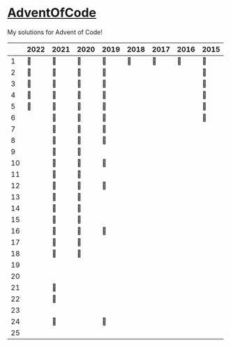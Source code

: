 # <a href="https://adventofcode.com/">AdventOfCode</a>

My solutions for Advent of Code!

|    | 2022 | 2021 | 2020 | 2019 | 2018 | 2017 | 2016 | 2015 
|----|------|------|------|------|------|------|------|------
| 1  |  🥇  |  🥇  |  🥇  |  🥇  |  🥈  |  🥈  |  🥇  |  🥇  
| 2  |  🥇  |  🥇  |  🥇  |  🥇  |      |      |      |  🥇  
| 3  |  🥇  |  🥇  |  🥇  |  🥇  |      |      |      |  🥇  
| 4  |  🥇  |  🥇  |  🥇  |  🥇  |      |      |      |  🥇  
| 5  |  🥇  |  🥇  |  🥇  |  🥇  |      |      |      |  🥇  
| 6  |      |  🥇  |  🥇  |  🥈  |      |      |      |  🥇  
| 7  |      |  🥇  |  🥇  |  🥈  |      |      |      |      
| 8  |      |  🥇  |  🥇  |  🥇  |      |      |      |      
| 9  |      |  🥇  |  🥇  |      |      |      |      |      
| 10 |      |  🥇  |  🥇  |  🥇  |      |      |      |      
| 11 |      |  🥇  |  🥇  |      |      |      |      |      
| 12 |      |  🥇  |  🥇  |  🥈  |      |      |      |      
| 13 |      |  🥇  |  🥇  |      |      |      |      |      
| 14 |      |  🥇  |  🥈  |      |      |      |      |      
| 15 |      |  🥇  |  🥈  |      |      |      |      |      
| 16 |      |  🥇  |  🥈  |  🥈  |      |      |      |      
| 17 |      |  🥇  |  🥇  |      |      |      |      |      
| 18 |      |  🥇  |  🥇  |      |      |      |      |      
| 19 |      |      |      |      |      |      |      |      
| 20 |      |      |      |      |      |      |      |      
| 21 |      |  🥇  |      |      |      |      |      |      
| 22 |      |  🥇  |      |      |      |      |      |      
| 23 |      |      |      |      |      |      |      |      
| 24 |      |  🥈  |      |  🥈  |      |      |      |      
| 25 |      |      |      |      |      |      |      |      